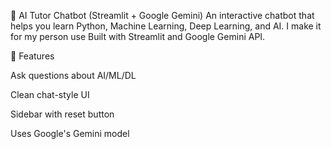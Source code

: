 🤖 AI Tutor Chatbot (Streamlit + Google Gemini)
An interactive chatbot that helps you learn Python, Machine Learning, Deep Learning, and AI. I make it for my person use
Built with Streamlit and Google Gemini API.

🚀 Features

Ask questions about AI/ML/DL

Clean chat-style UI

Sidebar with reset button

Uses Google's Gemini model


